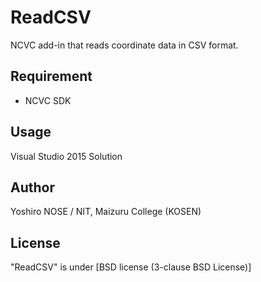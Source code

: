 # ReadCSV
NCVC add-in that reads coordinate data in CSV format.

## Requirement
* NCVC SDK

## Usage
Visual Studio 2015 Solution

## Author
Yoshiro NOSE / NIT, Maizuru College (KOSEN)

## License
"ReadCSV" is under [BSD license (3-clause BSD License)] 
